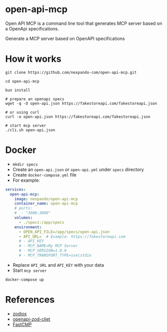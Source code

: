 # open-api-mcp

Open API MCP is a command line tool that generates MCP server based on a OpenApi specifications.

Generate a MCP server based on OpenAPI specifications

# How it works

```
git clone https://github.com/nexpando-com/open-api-mcp.git

cd open-api-mcp

bun install

# prepare an openapi specs
wget -q -O open-api.json https://fakestoreapi.com/fakestoreapi.json

# or using curl
curl -o open-api.json https://fakestoreapi.com/fakestoreapi.json

# start mcp server
./cli.sh open-api.json
```

# Docker

- `mkdir specs`
- Create an `open-api.json` or `open-api.yml` under `specs` directory
- Create `docker-compose.yml` file
- For example:

```yml
services:
  open-api-mcp:
    image: nexpando/open-api-mcp
    container_name: open-api-mcp
    # ports:
    #  - "3000:3000"
    volumes:
      - ./specs:/app/specs
    environment:
      - OPEN_API_FILE=/app/specs/open-api.json
      - API_URL=  # Example: https://fakestoreapi.com
      # - API_KEY
      # - MCP_NAME=My MCP Server
      # - MCP_VERSION=1.0.0
      # - MCP_TRANSPORT_TYPE=sse|stdio
```

- Replace `API_URL` and `API_KEY` with your data
- Start `mcp server`

```
docker-compose up
```

# References

- [zodios](https://github.com/ecyrbe/zodios)
- [openapi-zod-cliet](https://github.com/astahmer/openapi-zod-client)
- [FastCMP](https://github.com/punkpeye/fastmcp)
